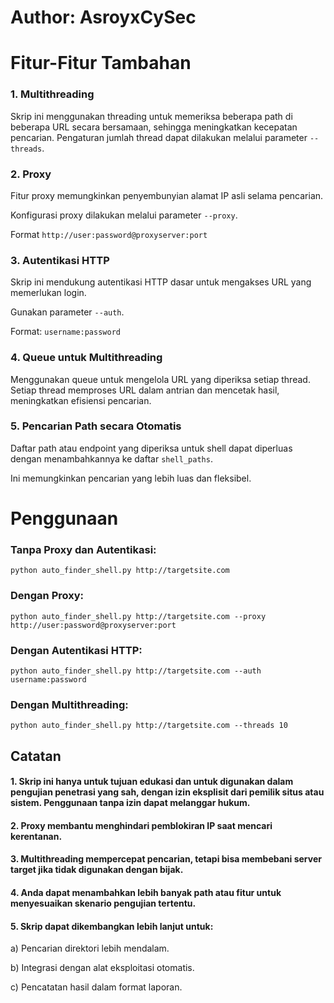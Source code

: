 # **Author: AsroyxCySec**


# Fitur-Fitur Tambahan
### 1. Multithreading
Skrip ini menggunakan threading untuk memeriksa beberapa path di beberapa URL secara bersamaan, sehingga meningkatkan kecepatan pencarian.
Pengaturan jumlah thread dapat dilakukan melalui parameter `--threads`.  

  
### 2. Proxy
Fitur proxy memungkinkan penyembunyian alamat IP asli selama pencarian.


Konfigurasi proxy dilakukan melalui parameter `--proxy`.

Format
`http://user:password@proxyserver:port`  


### 3. Autentikasi HTTP
Skrip ini mendukung autentikasi HTTP dasar untuk mengakses URL yang memerlukan login.


Gunakan parameter `--auth`.


Format:
`username:password`  

### 4. Queue untuk Multithreading
Menggunakan queue untuk mengelola URL yang diperiksa setiap thread.
Setiap thread memproses URL dalam antrian dan mencetak hasil, meningkatkan efisiensi pencarian.  

### 5. Pencarian Path secara Otomatis
Daftar path atau endpoint yang diperiksa untuk shell dapat diperluas dengan menambahkannya ke daftar `shell_paths`.


Ini memungkinkan pencarian yang lebih luas dan fleksibel.      




        
# Penggunaan
### Tanpa Proxy dan Autentikasi:
`python auto_finder_shell.py http://targetsite.com`


### Dengan Proxy:
`python auto_finder_shell.py http://targetsite.com --proxy http://user:password@proxyserver:port`


### Dengan Autentikasi HTTP:
`python auto_finder_shell.py http://targetsite.com --auth username:password`



### Dengan Multithreading:
`python auto_finder_shell.py http://targetsite.com --threads 10`


## Catatan
#### 1. Skrip ini hanya untuk tujuan edukasi dan untuk digunakan dalam pengujian penetrasi yang sah, dengan izin eksplisit dari pemilik situs atau sistem. Penggunaan tanpa izin dapat melanggar hukum.


#### 2. Proxy membantu menghindari pemblokiran IP saat mencari kerentanan.



#### 3. Multithreading mempercepat pencarian, tetapi bisa membebani server target jika tidak digunakan dengan bijak.



#### 4. Anda dapat menambahkan lebih banyak path atau fitur untuk menyesuaikan skenario pengujian tertentu.

#### 5. Skrip dapat dikembangkan lebih lanjut untuk:
a) Pencarian direktori lebih mendalam.


b) Integrasi dengan alat eksploitasi otomatis.


c) Pencatatan hasil dalam format laporan.
